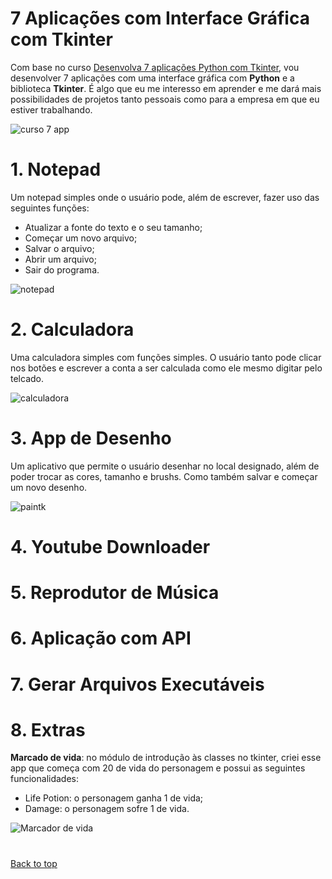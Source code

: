 # 7 Aplicações com Interface Gráfica com Tkinter

Com base no curso [Desenvolva 7 aplicações Python com Tkinter](https://www.udemy.com/course/desenvolva-7-aplicacoes-python-do-zero-a-publicacao/), vou desenvolver 7 aplicações com uma interface gráfica com **Python** e a biblioteca **Tkinter**. É algo que eu me interesso em aprender e me dará mais possibilidades de projetos tanto pessoais como para a empresa em que eu estiver trabalhando.

![curso 7 app](https://user-images.githubusercontent.com/97196457/170774757-a75c038c-46d8-4d1d-a5c9-7b4bdd4114e7.png)

# 1. Notepad

Um notepad simples onde o usuário pode, além de escrever, fazer uso das seguintes funções:
- Atualizar a fonte do texto e o seu tamanho;
- Começar um novo arquivo;
- Salvar o arquivo;
- Abrir um arquivo;
- Sair do programa.

![notepad](https://user-images.githubusercontent.com/97196457/170774521-e593524d-d931-46ae-b4bd-4544b1d642e9.png)

# 2. Calculadora

Uma calculadora simples com funções simples. O usuário tanto pode clicar nos botões e escrever a conta a ser calculada como ele mesmo digitar pelo telcado.

![calculadora](https://user-images.githubusercontent.com/97196457/170888664-5b9d3c5b-fda8-433d-bd84-75ac97f755b1.png)

# 3. App de Desenho

Um aplicativo que permite o usuário desenhar no local designado, além de poder trocar as cores, tamanho e brushs. Como também salvar e começar um novo desenho.

![paintk](https://user-images.githubusercontent.com/97196457/171485292-5afc8cba-952e-4ac2-abe9-d5b0d3b99b09.png)

# 4. Youtube Downloader

# 5. Reprodutor de Música

# 6. Aplicação com API

# 7. Gerar Arquivos Executáveis

# 8. Extras

**Marcado de vida**: no módulo de introdução às classes no tkinter, criei esse app que começa com 20 de vida do personagem e possui as seguintes funcionalidades:
- Life Potion: o personagem ganha 1 de vida;
- Damage: o personagem sofre 1 de vida.

![Marcador de vida](https://user-images.githubusercontent.com/97196457/170773847-cdd6d041-85d7-42a7-bd4b-b916325a8c73.png)

#

<a href="#top">Back to top</a>
